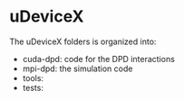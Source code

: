 uDeviceX
===
The uDeviceX folders is organized into:
* cuda-dpd: code for the DPD interactions
* mpi-dpd: the simulation code
* tools:
* tests: 